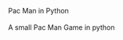 <!DOCTYPE html>
<html>
  <head>
    
  </head>
  <body>
    <p1>Pac Man in Python</p1>
    <br><br>
    <p3>A small Pac Man Game in python</p3>
  </body>
</html>
